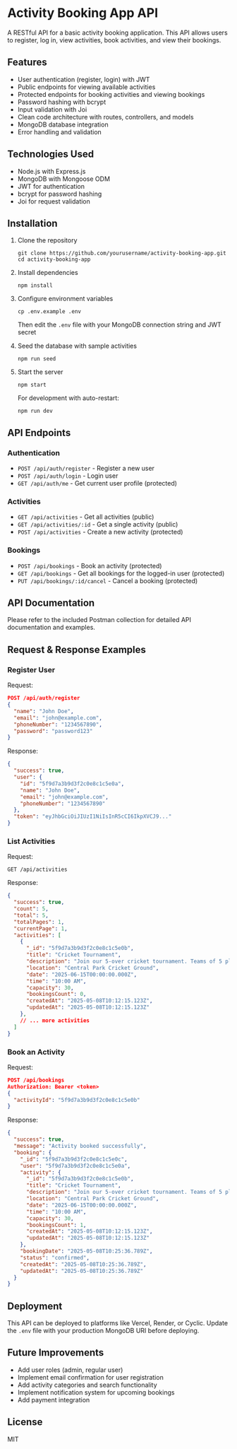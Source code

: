 # Activity Booking App API

A RESTful API for a basic activity booking application. This API allows users to register, log in, view activities, book activities, and view their bookings.

## Features

- User authentication (register, login) with JWT
- Public endpoints for viewing available activities
- Protected endpoints for booking activities and viewing bookings
- Password hashing with bcrypt
- Input validation with Joi
- Clean code architecture with routes, controllers, and models
- MongoDB database integration
- Error handling and validation

## Technologies Used

- Node.js with Express.js
- MongoDB with Mongoose ODM
- JWT for authentication
- bcrypt for password hashing
- Joi for request validation

## Installation

1. Clone the repository
   ```
   git clone https://github.com/yourusername/activity-booking-app.git
   cd activity-booking-app
   ```

2. Install dependencies
   ```
   npm install
   ```

3. Configure environment variables
   ```
   cp .env.example .env
   ```
   Then edit the `.env` file with your MongoDB connection string and JWT secret

4. Seed the database with sample activities
   ```
   npm run seed
   ```

5. Start the server
   ```
   npm start
   ```
   For development with auto-restart:
   ```
   npm run dev
   ```

## API Endpoints

### Authentication
- `POST /api/auth/register` - Register a new user
- `POST /api/auth/login` - Login user
- `GET /api/auth/me` - Get current user profile (protected)

### Activities
- `GET /api/activities` - Get all activities (public)
- `GET /api/activities/:id` - Get a single activity (public)
- `POST /api/activities` - Create a new activity (protected)

### Bookings
- `POST /api/bookings` - Book an activity (protected)
- `GET /api/bookings` - Get all bookings for the logged-in user (protected)
- `PUT /api/bookings/:id/cancel` - Cancel a booking (protected)

## API Documentation

Please refer to the included Postman collection for detailed API documentation and examples.

## Request & Response Examples

### Register User

Request:
```json
POST /api/auth/register
{
  "name": "John Doe",
  "email": "john@example.com",
  "phoneNumber": "1234567890",
  "password": "password123"
}
```

Response:
```json
{
  "success": true,
  "user": {
    "id": "5f9d7a3b9d3f2c0e8c1c5e0a",
    "name": "John Doe",
    "email": "john@example.com",
    "phoneNumber": "1234567890"
  },
  "token": "eyJhbGciOiJIUzI1NiIsInR5cCI6IkpXVCJ9..."
}
```

### List Activities

Request:
```
GET /api/activities
```

Response:
```json
{
  "success": true,
  "count": 5,
  "total": 5,
  "totalPages": 1,
  "currentPage": 1,
  "activities": [
    {
      "_id": "5f9d7a3b9d3f2c0e8c1c5e0b",
      "title": "Cricket Tournament",
      "description": "Join our 5-over cricket tournament. Teams of 5 players compete in a knockout format.",
      "location": "Central Park Cricket Ground",
      "date": "2025-06-15T00:00:00.000Z",
      "time": "10:00 AM",
      "capacity": 30,
      "bookingsCount": 0,
      "createdAt": "2025-05-08T10:12:15.123Z",
      "updatedAt": "2025-05-08T10:12:15.123Z"
    },
    // ... more activities
  ]
}
```

### Book an Activity

Request:
```json
POST /api/bookings
Authorization: Bearer <token>
{
  "activityId": "5f9d7a3b9d3f2c0e8c1c5e0b"
}
```

Response:
```json
{
  "success": true,
  "message": "Activity booked successfully",
  "booking": {
    "_id": "5f9d7a3b9d3f2c0e8c1c5e0c",
    "user": "5f9d7a3b9d3f2c0e8c1c5e0a",
    "activity": {
      "_id": "5f9d7a3b9d3f2c0e8c1c5e0b",
      "title": "Cricket Tournament",
      "description": "Join our 5-over cricket tournament. Teams of 5 players compete in a knockout format.",
      "location": "Central Park Cricket Ground",
      "date": "2025-06-15T00:00:00.000Z",
      "time": "10:00 AM",
      "capacity": 30,
      "bookingsCount": 1,
      "createdAt": "2025-05-08T10:12:15.123Z",
      "updatedAt": "2025-05-08T10:12:15.123Z"
    },
    "bookingDate": "2025-05-08T10:25:36.789Z",
    "status": "confirmed",
    "createdAt": "2025-05-08T10:25:36.789Z",
    "updatedAt": "2025-05-08T10:25:36.789Z"
  }
}
```

## Deployment

This API can be deployed to platforms like Vercel, Render, or Cyclic. Update the `.env` file with your production MongoDB URI before deploying.

## Future Improvements

- Add user roles (admin, regular user)
- Implement email confirmation for user registration
- Add activity categories and search functionality
- Implement notification system for upcoming bookings
- Add payment integration

## License

MIT
